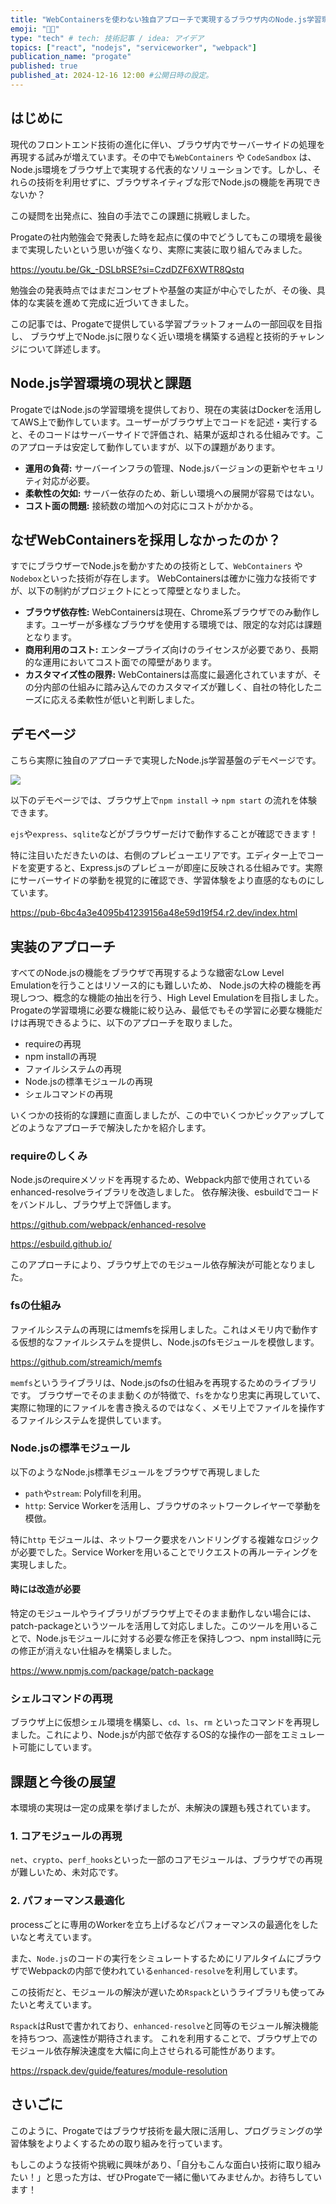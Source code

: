 ```yaml
---
title: "WebContainersを使わない独自アプローチで実現するブラウザ内のNode.js学習環境"
emoji: "👨‍💻"
type: "tech" # tech: 技術記事 / idea: アイデア
topics: ["react", "nodejs", "serviceworker", "webpack"]
publication_name: "progate"
published: true
published_at: 2024-12-16 12:00 #公開日時の設定。
---
```


## はじめに

現代のフロントエンド技術の進化に伴い、ブラウザ内でサーバーサイドの処理を再現する試みが増えています。その中でも`WebContainers` や `CodeSandbox` は、Node.js環境をブラウザ上で実現する代表的なソリューションです。しかし、それらの技術を利用せずに、ブラウザネイティブな形でNode.jsの機能を再現できないか？

この疑問を出発点に、独自の手法でこの課題に挑戦しました。

Progateの社内勉強会で発表した時を起点に僕の中でどうしてもこの環境を最後まで実現したいという思いが強くなり、実際に実装に取り組んでみました。

https://youtu.be/Gk_-DSLbRSE?si=CzdDZF6XWTR8Qstq

勉強会の発表時点ではまだコンセプトや基盤の実証が中心でしたが、その後、具体的な実装を進めて完成に近づいてきました。

この記事では、Progateで提供している学習プラットフォームの一部回収を目指し、
ブラウザ上でNode.jsに限りなく近い環境を構築する過程と技術的チャレンジについて詳述します。

## Node.js学習環境の現状と課題

ProgateではNode.jsの学習環境を提供しており、現在の実装はDockerを活用してAWS上で動作しています。ユーザーがブラウザ上でコードを記述・実行すると、そのコードはサーバーサイドで評価され、結果が返却される仕組みです。このアプローチは安定して動作していますが、以下の課題があります。

- **運用の負荷:** サーバーインフラの管理、Node.jsバージョンの更新やセキュリティ対応が必要。
- **柔軟性の欠如:** サーバー依存のため、新しい環境への展開が容易ではない。
- **コスト面の問題:** 接続数の増加への対応にコストがかかる。

## なぜWebContainersを採用しなかったのか？

すでにブラウザーでNode.jsを動かすための技術として、`WebContainers` や `Nodebox`といった技術が存在します。
WebContainersは確かに強力な技術ですが、以下の制約がプロジェクトにとって障壁となりました。

- **ブラウザ依存性:** WebContainersは現在、Chrome系ブラウザでのみ動作します。ユーザーが多様なブラウザを使用する環境では、限定的な対応は課題となります。
- **商用利用のコスト:** エンタープライズ向けのライセンスが必要であり、長期的な運用においてコスト面での障壁があります。
- **カスタマイズ性の限界:** WebContainersは高度に最適化されていますが、その分内部の仕組みに踏み込んでのカスタマイズが難しく、自社の特化したニーズに応える柔軟性が低いと判断しました。

## デモページ

こちら実際に独自のアプローチで実現したNode.js学習基盤のデモページです。

![](https://storage.googleapis.com/zenn-user-upload/94b27f4f6748-20241214.png)

以下のデモページでは、ブラウザ上で`npm install` → `npm start` の流れを体験できます。

`ejs`や`express`、`sqlite`などがブラウザーだけで動作することが確認できます！

特に注目いただきたいのは、右側のプレビューエリアです。エディター上でコードを変更すると、Express.jsのプレビューが即座に反映される仕組みです。実際にサーバーサイドの挙動を視覚的に確認でき、学習体験をより直感的なものにしています。

https://pub-6bc4a3e4095b41239156a48e59d19f54.r2.dev/index.html

## 実装のアプローチ

すべてのNode.jsの機能をブラウザで再現するような緻密なLow Level Emulationを行うことはリソース的にも難しいため、
Node.jsの大枠の機能を再現しつつ、概念的な機能の抽出を行う、High Level Emulationを目指しました。
Progateの学習環境に必要な機能に絞り込み、最低でもその学習に必要な機能だけは再現できるように、以下のアプローチを取りました。

- requireの再現
- npm installの再現
- ファイルシステムの再現
- Node.jsの標準モジュールの再現
- シェルコマンドの再現

いくつかの技術的な課題に直面しましたが、この中でいくつかピックアップしてどのようなアプローチで解決したかを紹介します。

### requireのしくみ

Node.jsのrequireメソッドを再現するため、Webpack内部で使用されているenhanced-resolveライブラリを改造しました。
依存解決後、esbuildでコードをバンドルし、ブラウザ上で評価します。

https://github.com/webpack/enhanced-resolve

https://esbuild.github.io/

このアプローチにより、ブラウザ上でのモジュール依存解決が可能となりました。

### fsの仕組み

ファイルシステムの再現にはmemfsを採用しました。これはメモリ内で動作する仮想的なファイルシステムを提供し、Node.jsのfsモジュールを模倣します。

https://github.com/streamich/memfs

`memfs`というライブラリは、Node.jsのfsの仕組みを再現するためのライブラリです。
ブラウザーでそのまま動くのが特徴で、`fs`をかなり忠実に再現していて、実際に物理的にファイルを書き換えるのではなく、メモリ上でファイルを操作するファイルシステムを提供しています。

### Node.jsの標準モジュール

以下のようなNode.js標準モジュールをブラウザで再現しました

- `path`や`stream`: Polyfillを利用。
- `http`: Service Workerを活用し、ブラウザのネットワークレイヤーで挙動を模倣。

特に`http` モジュールは、ネットワーク要求をハンドリングする複雑なロジックが必要でした。Service Workerを用いることでリクエストの再ルーティングを実現しました。

#### 時には改造が必要

特定のモジュールやライブラリがブラウザ上でそのまま動作しない場合には、patch-packageというツールを活用して対応しました。このツールを用いることで、Node.jsモジュールに対する必要な修正を保持しつつ、npm install時に元の修正が消えない仕組みを構築しました。

https://www.npmjs.com/package/patch-package

### シェルコマンドの再現

ブラウザ上に仮想シェル環境を構築し、`cd`、`ls`、`rm` といったコマンドを再現しました。これにより、Node.jsが内部で依存するOS的な操作の一部をエミュレート可能にしています。

## 課題と今後の展望

本環境の実現は一定の成果を挙げましたが、未解決の課題も残されています。

### 1. コアモジュールの再現

`net`、`crypto`、`perf_hooks`といった一部のコアモジュールは、ブラウザでの再現が難しいため、未対応です。

### 2. パフォーマンス最適化

processごとに専用のWorkerを立ち上げるなどパフォーマンスの最適化をしたいなと考えています。

また、`Node.js`のコードの実行をシミュレートするためにリアルタイムにブラウザでWebpackの内部で使われている`enhanced-resolve`を利用しています。

この技術だと、モジュールの解決が遅いため`Rspack`というライブラリも使ってみたいと考えています。

`Rspack`はRustで書かれており、`enhanced-resolve`と同等のモジュール解決機能を持ちつつ、高速性が期待されます。
これを利用することで、ブラウザ上でのモジュール依存解決速度を大幅に向上させられる可能性があります。

https://rspack.dev/guide/features/module-resolution

## さいごに

このように、Progateではブラウザ技術を最大限に活用し、プログラミングの学習体験をよりよくするための取り組みを行っています。

もしこのような技術や挑戦に興味があり、「自分もこんな面白い技術に取り組みたい！」と思った方は、ぜひProgateで一緒に働いてみませんか。お待ちしています！
